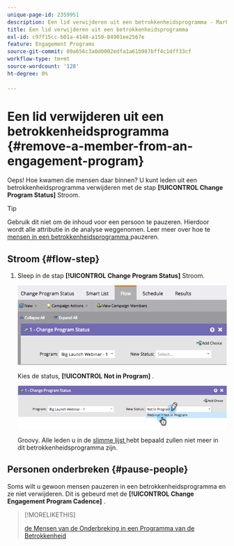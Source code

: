 ```yaml
---
unique-page-id: 2359951
description: Een lid verwijderen uit een betrokkenheidsprogramma - Marketo Docs - Productdocumentatie
title: Een lid verwijderen uit een betrokkenheidsprogramma
exl-id: c97f15cc-b01a-4148-a150-84901ee2567e
feature: Engagement Programs
source-git-commit: 09a656c3a0d0002edfa1a61b987bff4c1dff33cf
workflow-type: tm+mt
source-wordcount: '128'
ht-degree: 0%

---
```


# Een lid verwijderen uit een betrokkenheidsprogramma {#remove-a-member-from-an-engagement-program}

Oeps! Hoe kwamen die mensen daar binnen? U kunt leden uit een betrokkenheidsprogramma verwijderen met de stap **[!UICONTROL Change Program Status]** Stroom.

>[!TIP]
>
>Gebruik dit niet om de inhoud voor een persoon te pauzeren. Hierdoor wordt alle attributie in de analyse weggenomen. Leer meer over hoe te [ mensen in een betrokkenheidsprogramma ](/help/marketo/product-docs/email-marketing/drip-nurturing/using-engagement-programs/pause-people-in-an-engagement-program.md) pauzeren.

## Stroom {#flow-step}

1. Sleep in de stap **[!UICONTROL Change Program Status]** Stroom.

   ![](assets/image2014-9-15-18-3a15-3a57.png)

   Kies de status, **[!UICONTROL Not in Program]** .

   ![](assets/image2014-9-15-18-3a16-3a2.png)

   Groovy. Alle leden u in de [ slimme lijst ](/help/marketo/product-docs/core-marketo-concepts/smart-lists-and-static-lists/creating-a-smart-list/create-a-smart-list.md) hebt bepaald zullen niet meer in dit betrokkenheidsprogramma zijn.

## Personen onderbreken  {#pause-people}

Soms wilt u gewoon mensen pauzeren in een betrokkenheidsprogramma en ze niet verwijderen. Dit is gebeurd met de **[!UICONTROL Change Engagement Program Cadence]** .

>[!MORELIKETHIS]
>
>[ de Mensen van de Onderbreking in een Programma van de Betrokkenheid ](/help/marketo/product-docs/email-marketing/drip-nurturing/using-engagement-programs/pause-people-in-an-engagement-program.md)
